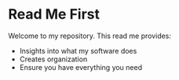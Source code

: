 # Read Me First

Welcome to my repository. This read me provides:

- Insights into what my software does
- Creates organization
- Ensure you have everything you need
